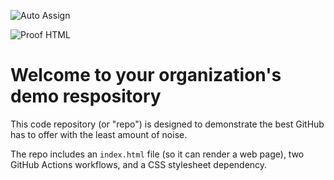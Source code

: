 ![Auto Assign](https://github.com/DepOps-Teams/demo-repository/actions/workflows/auto-assign.yml/badge.svg)

![Proof HTML](https://github.com/DepOps-Teams/demo-repository/actions/workflows/proof-html.yml/badge.svg)

# Welcome to your organization's demo respository
This code repository (or "repo") is designed to demonstrate the best GitHub has to offer with the least amount of noise.

The repo includes an `index.html` file (so it can render a web page), two GitHub Actions workflows, and a CSS stylesheet dependency.
